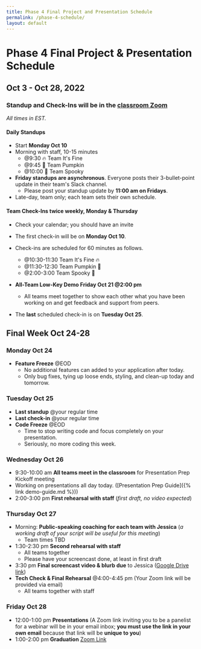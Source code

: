 ```yaml
---
title: Phase 4 Final Project and Presentation Schedule
permalink: /phase-4-schedule/
layout: default
---
```


# Phase 4 Final Project & Presentation Schedule

## Oct 3 - Oct 28, 2022

### Standup and Check-Ins will be in the [classroom Zoom](https://us02web.zoom.us/j/88017099254?pwd=S0dXVDlNaE1wWU1uTE5mVFFDa0xoZz09)

*All times in EST.*

#### Daily Standups

- Start **Monday Oct 10**
- Morning with staff, 10-15 minutes
    - @9:30 🔥 Team It's Fine
    - @9:45 🎃 Team Pumpkin
    - @10:00 👻 Team Spooky
- **Friday standups are asynchronous**. Everyone posts their 3-bullet-point update in their team's Slack channel.
    - Please post your standup update by **11:00 am on Fridays**.
- Late-day, team only; each team sets their own schedule.

#### Team Check-Ins twice weekly, Monday & Thursday

- Check your calendar; you should have an invite
- The first check-in will be on **Monday Oct 10**.
- Check-ins are scheduled for 60 minutes as follows.
    - @10:30-11:30 Team It's Fine 🔥
    - @11:30-12:30 Team Pumpkin 🎃
    - @2:00-3:00 Team Spooky 👻


- **All-Team Low-Key Demo Friday Oct 21 @2:00 pm**
    - All teams meet together to show each other what you have been working on and get feedback and support from peers.
- The **last** scheduled check-in is on **Tuesday Oct 25**.

## Final Week Oct 24-28

### Monday Oct 24

- **Feature Freeze** @EOD
    - No additional features can added to your application after today.
    - Only bug fixes, tying up loose ends, styling, and clean-up today and tomorrow.

### Tuesday Oct 25

- **Last standup** @your regular time
- **Last check-in** @your regular time
- **Code Freeze** @EOD
    - Time to stop writing code and focus completely on your presentation.
    - Seriously, no more coding this week.

### Wednesday Oct 26

- 9:30-10:00 am **All teams meet in the classroom** for Presentation Prep Kickoff meeting
- Working on presentations all day today. ([Presentation Prep Guide]({% link demo-guide.md %}))
- 2:00-3:00 pm **First rehearsal with staff** (*first draft, no video expected*)

### Thursday Oct 27

- Morning: **Public-speaking coaching for each team with Jessica** (*a working draft of your script will be useful for this meeting*)
    - Team times TBD
- 1:30-2:30 pm **Second rehearsal with staff**
    - All teams together
    - Please have your screencast done, at least in first draft
- 3:30 pm **Final screencast video & blurb due** to Jessica  ([Google Drive link](https://drive.google.com/drive/folders/17Xro-vfYzNdijfF2JBsUa1edj_P7NDn4?usp=sharing))
- **Tech Check & Final Rehearsal** @4:00-4:45 pm (Your Zoom link will be provided via email)
    - All teams together with staff

### Friday Oct 28

- 12:00-1:00 pm **Presentations** (A Zoom link inviting you to be a panelist for a webinar will be in your email inbox; **you must use the link in your own email** because that link will be **unique to you**)
- 1:00-2:00 pm **Graduation** [Zoom Link](https://us02web.zoom.us/j/85227937933?pwd=a3NIUGtBYmIya1dFTE44TllPdlgyUT09)

